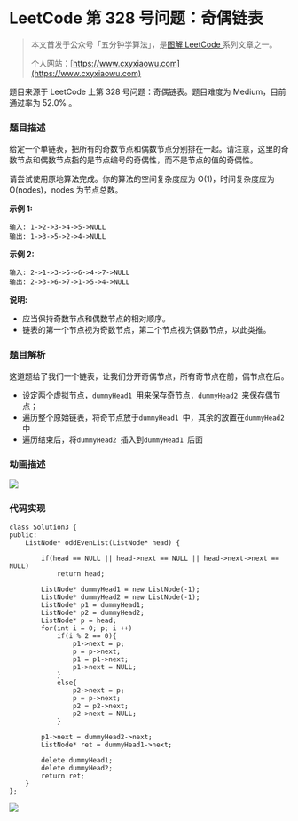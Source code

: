 # LeetCode 第 328 号问题：奇偶链表

> 本文首发于公众号「五分钟学算法」，是[图解 LeetCode ](<https://github.com/MisterBooo/LeetCodeAnimation>)系列文章之一。
>
> 个人网站：[https://www.cxyxiaowu.com](https://www.cxyxiaowu.com)

题目来源于 LeetCode 上第 328 号问题：奇偶链表。题目难度为 Medium，目前通过率为 52.0% 。

### 题目描述

给定一个单链表，把所有的奇数节点和偶数节点分别排在一起。请注意，这里的奇数节点和偶数节点指的是节点编号的奇偶性，而不是节点的值的奇偶性。

请尝试使用原地算法完成。你的算法的空间复杂度应为 O(1)，时间复杂度应为 O(nodes)，nodes 为节点总数。

**示例 1:**

```
输入: 1->2->3->4->5->NULL
输出: 1->3->5->2->4->NULL
```

**示例 2:**

```
输入: 2->1->3->5->6->4->7->NULL 
输出: 2->3->6->7->1->5->4->NULL
```

**说明:**

- 应当保持奇数节点和偶数节点的相对顺序。
- 链表的第一个节点视为奇数节点，第二个节点视为偶数节点，以此类推。

### 题目解析

这道题给了我们一个链表，让我们分开奇偶节点，所有奇节点在前，偶节点在后。

* 设定两个虚拟节点，`dummyHead1 `用来保存奇节点，`dummyHead2 `来保存偶节点；
* 遍历整个原始链表，将奇节点放于`dummyHead1 `中，其余的放置在`dummyHead2 `中
* 遍历结束后，将`dummyHead2 `插入到`dummyHead1 `后面

### 动画描述

![](https://blog-1257126549.cos.ap-guangzhou.myqcloud.com/blog/xh0aj.gif)

### 代码实现

```
class Solution3 {
public:
    ListNode* oddEvenList(ListNode* head) {

        if(head == NULL || head->next == NULL || head->next->next == NULL)
            return head;

        ListNode* dummyHead1 = new ListNode(-1);
        ListNode* dummyHead2 = new ListNode(-1);
        ListNode* p1 = dummyHead1;
        ListNode* p2 = dummyHead2;
        ListNode* p = head;
        for(int i = 0; p; i ++)
            if(i % 2 == 0){
                p1->next = p;
                p = p->next;
                p1 = p1->next;
                p1->next = NULL;
            }
            else{
                p2->next = p;
                p = p->next;
                p2 = p2->next;
                p2->next = NULL;
            }

        p1->next = dummyHead2->next;
        ListNode* ret = dummyHead1->next;

        delete dummyHead1;
        delete dummyHead2;
        return ret;
    }
};
```





![](https://blog-1257126549.cos.ap-guangzhou.myqcloud.com/blog/ro88e.png)
